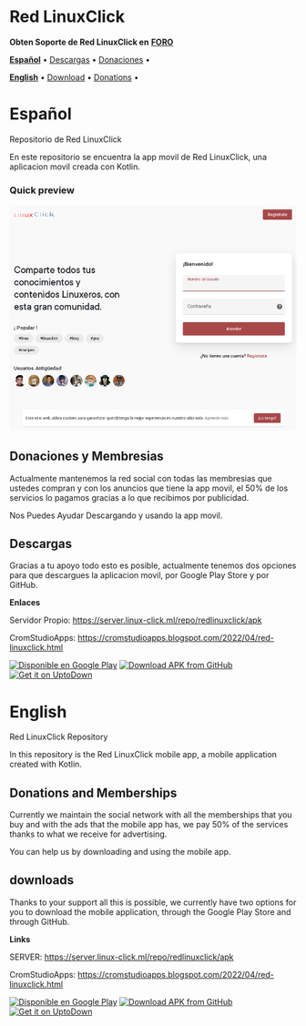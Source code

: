 # Red LinuxClick

**Obten Soporte de Red LinuxClick en** <a href="https://redlinuxclick.ml/forums/9/">**FORO**</a> 


<a href="#español">**Español**</a> •
<a href="#descargas">Descargas</a> •
<a href="#donaciones-y-membresias">Donaciones</a> •


<a href="#english">**English**</a> •
<a href="#download">Download</a> •
<a href="#donations-and-memberships">Donations</a> •






# Español
Repositorio de Red LinuxClick

En este repositorio se encuentra la app movil de Red LinuxClick, una aplicacion movil creada con Kotlin.


### Quick preview
![Screenshot gif](https://raw.githubusercontent.com/AngelJRomero21/RedLinuxClick/main/img/RedLinuxClick.png)


## Donaciones y Membresias
Actualmente mantenemos la red social con todas las membresias que ustedes compran y con los anuncios que tiene la app movil, el 50% de los servicios lo pagamos gracias a lo que recibimos por publicidad.

Nos Puedes Ayudar Descargando y usando la app movil.

## Descargas
Gracias  a tu apoyo todo esto es posible, actualmente tenemos dos opciones para que descargues la aplicacion movil, por Google Play Store y por GitHub.

**Enlaces**


  Servidor Propio: https://server.linux-click.ml/repo/redlinuxclick/apk


  CromStudioApps: https://cromstudioapps.blogspot.com/2022/04/red-linuxclick.html
  
[<img src="https://play.google.com/intl/en_us/badges/static/images/badges/es-419_badge_web_generic.png" alt="Disponible en Google Play" height="80">](https://play.google.com/store/apps/details?id=com.cromstudio.redlinuxclick&pcampaignid=pcampaignidMKT-Other-global-all-co-prtnr-py-PartBadge-Mar2515-1) [<img src="https://user-images.githubusercontent.com/663460/26973090-f8fdc986-4d14-11e7-995a-e7c5e79ed925.png" alt="Download APK from GitHub" height="80">](https://github.com/AngelJRomero21/RedLinuxClick/releases/latest) [<img src="https://stc.utdstc.com/img/download-uptodown1.png" alt="Get it on UptoDown" height="65">](https://red-linuxclick.uptodown.com/android) 

 
 
# English

Red LinuxClick Repository

In this repository is the Red LinuxClick mobile app, a mobile application created with Kotlin.

## Donations and Memberships
Currently we maintain the social network with all the memberships that you buy and with the ads that the mobile app has, we pay 50% of the services thanks to what we receive for advertising.

You can help us by downloading and using the mobile app.

## downloads
Thanks to your support all this is possible, we currently have two options for you to download the mobile application, through the Google Play Store and through GitHub.

**Links**




SERVER: https://server.linux-click.ml/repo/redlinuxclick/apk


CromStudioApps: https://cromstudioapps.blogspot.com/2022/04/red-linuxclick.html




[<img src="https://play.google.com/intl/en_us/badges/static/images/badges/es-419_badge_web_generic.png" alt="Disponible en Google Play" height="80">](https://play.google.com/store/apps/details?id=com.cromstudio.redlinuxclick&pcampaignid=pcampaignidMKT-Other-global-all-co-prtnr-py-PartBadge-Mar2515-1) [<img src="https://user-images.githubusercontent.com/663460/26973090-f8fdc986-4d14-11e7-995a-e7c5e79ed925.png" alt="Download APK from GitHub" height="80">](https://github.com/AngelJRomero21/RedLinuxClick/releases/latest) [<img src="https://stc.utdstc.com/img/download-uptodown1.png" alt="Get it on UptoDown" height="65">](https://red-linuxclick.uptodown.com/android) 
